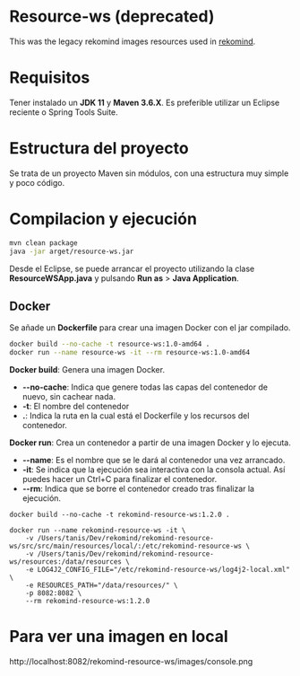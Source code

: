 # Resource-ws (deprecated)

This was the legacy rekomind images resources used in [rekomind](https://rekomind.com).

# Requisitos
Tener instalado un **JDK 11** y **Maven 3.6.X**. Es preferible utilizar un Eclipse reciente o Spring Tools Suite.

# Estructura del proyecto
Se trata de un proyecto Maven sin módulos, con una estructura muy simple y poco código.

# Compilacion y ejecución

```bash
mvn clean package
java -jar arget/resource-ws.jar
```

Desde el Eclipse, se puede arrancar el proyecto utilizando la clase **ResourceWSApp.java** y pulsando **Run as** > **Java Application**.

## Docker

Se añade un **Dockerfile** para crear una imagen Docker con el jar compilado.

```bash
docker build --no-cache -t resource-ws:1.0-amd64 .
docker run --name resource-ws -it --rm resource-ws:1.0-amd64
```

**Docker build**: Genera una imagen Docker.
* **--no-cache**: Indica que genere todas las capas del contenedor de nuevo, sin cachear nada.
* **-t**: El nombre del contenedor
* **.**: Indica la ruta en la cual está el Dockerfile y los recursos del contenedor.

**Docker run**: Crea un contenedor a partir de una imagen Docker y lo ejecuta.
* **--name**: Es el nombre que se le dará al contenedor una vez arrancado.
* **-it**: Se indica que la ejecución sea interactiva con la consola actual. Así puedes hacer un Ctrl+C para finalizar el contenedor.
* **--rm**: Indica que se borre el contenedor creado tras finalizar la ejecución.

```
docker build --no-cache -t rekomind-resource-ws:1.2.0 .

docker run --name rekomind-resource-ws -it \
	-v /Users/tanis/Dev/rekomind/rekomind-resource-ws/src/src/main/resources/local/:/etc/rekomind-resource-ws \
	-v /Users/tanis/Dev/rekomind/rekomind-resource-ws/resources:/data/resources \
	-e LOG4J2_CONFIG_FILE="/etc/rekomind-resource-ws/log4j2-local.xml" \
	-e RESOURCES_PATH="/data/resources/" \
	-p 8082:8082 \
	--rm rekomind-resource-ws:1.2.0
```

# Para ver una imagen en local

http://localhost:8082/rekomind-resource-ws/images/console.png
